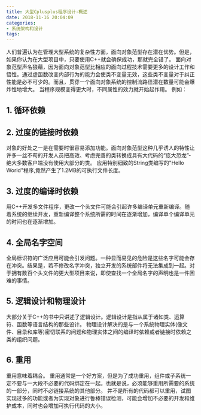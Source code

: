 ```yaml
---
title: 大型Cplusplus程序设计-概述
date: 2018-11-16 20:04:09
categories:
- 系统架构和设计
tags:
---
```

人们普遍认为在管理大型系统的复杂性方面，面向对象范型存在潜在优势。但是，如果你认为在大型项目中，只要使用C++就会确保成功，那就完全错了。
面向对象范型声名狼藉，因为面向对象范型比相应的面向过程技术需要更多的设计工作和悟性。通过虚函数改变内部行为的能力会使类不变量无效，这些类不变量对于纠正性能是必不可少的。而且，贯穿一个面向对象系统的控制流路径潜在数量可能会爆炸性地增大。
当程序规模变得更大时，不同属性的效力就开始起作用。
例如：

## 1. 循环依赖

## 2. 过度的链接时依赖
对象的好处之一是在需要时很容易添加功能。面向对象范型这种几乎诱人的特性让许多一丝不苟的开发人员把高效、考虑完善的类转换成具有大代码的“庞大恐龙”-绝大多数客户端没有使用大部分的类。
应用特别细致的String类编写的"Hello World"程序,竟然产生了1.2MB的可执行文件长度。

## 3. 过度的编译时依赖
用C++开发多文件程序，更改一个头文件可能会引起许多编译单元重新编译。随着系统的继续开发，重新编译整个系统所需的时间在逐渐增加，编译单个编译单元的时间也在逐渐增加。

## 4. 全局名字空间
全局标识符的广泛应用可能会引发问题。一种显而易见的危险是这些名字可能会存在冲突。结果是，若不修改名字冲突，独立开发的系统部件将无法集成到一起。对于拥有数百个头文件的更大型项目来说，即使查找一个全局名字的声明也是一件困难的事情。

## 5. 逻辑设计和物理设计
大部分关于C++的书中只讲述了逻辑设计。逻辑设计是指从属于诸如类、运算符、函数等语言结构的那些设计。
物理设计解决的是与一个系统物理实体(像文件、目录和库等)密切联系的问题和物理实体之间的编译时依赖或者链接时依赖之类的组织问题。

## 6. 重用
重用意味着耦合。
重用通常是一个好方案，但是为了成功重用，组件或子系统一定不要与一大段不必要的代码绑定在一起。也就是说，必须能够重用所需要的系统的一部分，同时不必链接系统的其他部分。
并不是所有的代码都可以重用，试图实现过多的功能或者为实现对象进行鲁棒错误检测，可能会增加不必要的开发和维护成本，同时也会增加可执行代码的大小。